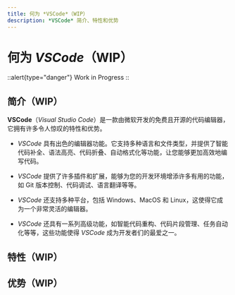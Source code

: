 ```yaml
---
title: 何为 *VSCode*（WIP）
description: *VSCode* 简介、特性和优势
---
```


# 何为 *VSCode*（WIP）

::alert{type="danger"}
Work in Progress
::

## 简介（WIP）

**VSCode**（*Visual Studio Code*）是一款由微软开发的免费且开源的代码编辑器，它拥有许多令人惊叹的特性和优势。

- *VSCode* 具有出色的编辑器功能。它支持多种语言和文件类型，并提供了智能代码补全、语法高亮、代码折叠、自动格式化等功能，让您能够更加高效地编写代码。

- *VSCode* 提供了许多插件和扩展，能够为您的开发环境增添许多有用的功能，如 Git 版本控制、代码调试、语言翻译等等。

- *VSCode* 还支持多种平台，包括 Windows、MacOS 和 Linux，这使得它成为一个非常灵活的编辑器。

- *VSCode* 还具有一系列高级功能，如智能代码重构、代码片段管理、任务自动化等等，这些功能使得 *VSCode* 成为开发者们的最爱之一。


## 特性（WIP）


## 优势（WIP）